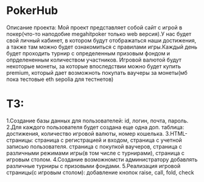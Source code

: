 # PokerHub
Описание проекта:
Мой проект представляет собой сайт с игрой в покер(что-то наподобие megahitpoker только web версия).У нас будет свой личный кабинет, в котором будут отображаться наши достижения, а также там можно будет ознакомиться с правилами игры.Каждый день будет проходить турнир с определенным призовым фондом  и опрделененным количеством участников. Игровой валютой будут некоторые монеты, за которые впоследствии можно будет купить premium, который дает возможноть покупать ваучеры за монеты(мб пока тестовые eth sepolia для тестнетов)
# ТЗ:
1.Создание базы данных для пользователей: id, логин, почта, пароль.
2.Для каждого пользователя будет создана еще одна доп. таблица: достижения, количество игровой валюты, номер кошелька.
3.HTML-страницы: страница с регистрацией и входом, страница с учетной записью пользователя. страница с покупкой ваучеров, страница с различными режимами игры(в том числе с турнирами), страница с игровым столом.
4.Создание возможномсти администратору добавлять различные турниры с призовыми фондами.
5.Реализация игровой страницы(с игровым столом): добавление кнопок raise, call, fold, check
